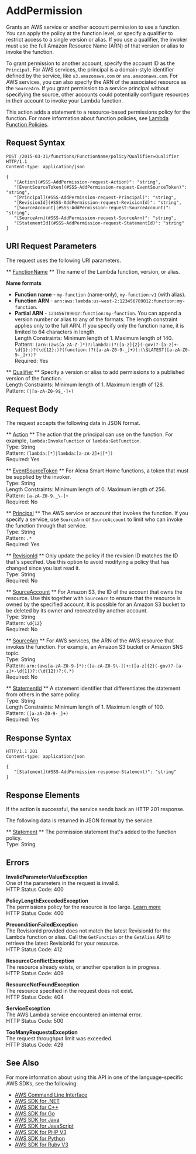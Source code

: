 # AddPermission<a name="API_AddPermission"></a>

Grants an AWS service or another account permission to use a function\. You can apply the policy at the function level, or specify a qualifier to restrict access to a single version or alias\. If you use a qualifier, the invoker must use the full Amazon Resource Name \(ARN\) of that version or alias to invoke the function\.

To grant permission to another account, specify the account ID as the `Principal`\. For AWS services, the principal is a domain\-style identifier defined by the service, like `s3.amazonaws.com` or `sns.amazonaws.com`\. For AWS services, you can also specify the ARN of the associated resource as the `SourceArn`\. If you grant permission to a service principal without specifying the source, other accounts could potentially configure resources in their account to invoke your Lambda function\.

This action adds a statement to a resource\-based permissions policy for the function\. For more information about function policies, see [Lambda Function Policies](https://docs.aws.amazon.com/lambda/latest/dg/access-control-resource-based.html)\. 

## Request Syntax<a name="API_AddPermission_RequestSyntax"></a>

```
POST /2015-03-31/functions/FunctionName/policy?Qualifier=Qualifier HTTP/1.1
Content-type: application/json

{
   "[Action](#SSS-AddPermission-request-Action)": "string",
   "[EventSourceToken](#SSS-AddPermission-request-EventSourceToken)": "string",
   "[Principal](#SSS-AddPermission-request-Principal)": "string",
   "[RevisionId](#SSS-AddPermission-request-RevisionId)": "string",
   "[SourceAccount](#SSS-AddPermission-request-SourceAccount)": "string",
   "[SourceArn](#SSS-AddPermission-request-SourceArn)": "string",
   "[StatementId](#SSS-AddPermission-request-StatementId)": "string"
}
```

## URI Request Parameters<a name="API_AddPermission_RequestParameters"></a>

The request uses the following URI parameters\.

 ** [FunctionName](#API_AddPermission_RequestSyntax) **   <a name="SSS-AddPermission-request-FunctionName"></a>
The name of the Lambda function, version, or alias\.  

**Name formats**
+  **Function name** \- `my-function` \(name\-only\), `my-function:v1` \(with alias\)\.
+  **Function ARN** \- `arn:aws:lambda:us-west-2:123456789012:function:my-function`\.
+  **Partial ARN** \- `123456789012:function:my-function`\.
You can append a version number or alias to any of the formats\. The length constraint applies only to the full ARN\. If you specify only the function name, it is limited to 64 characters in length\.  
Length Constraints: Minimum length of 1\. Maximum length of 140\.  
Pattern: `(arn:(aws[a-zA-Z-]*)?:lambda:)?([a-z]{2}(-gov)?-[a-z]+-\d{1}:)?(\d{12}:)?(function:)?([a-zA-Z0-9-_]+)(:(\$LATEST|[a-zA-Z0-9-_]+))?`   
Required: Yes

 ** [Qualifier](#API_AddPermission_RequestSyntax) **   <a name="SSS-AddPermission-request-Qualifier"></a>
Specify a version or alias to add permissions to a published version of the function\.  
Length Constraints: Minimum length of 1\. Maximum length of 128\.  
Pattern: `(|[a-zA-Z0-9$_-]+)` 

## Request Body<a name="API_AddPermission_RequestBody"></a>

The request accepts the following data in JSON format\.

 ** [Action](#API_AddPermission_RequestSyntax) **   <a name="SSS-AddPermission-request-Action"></a>
The action that the principal can use on the function\. For example, `lambda:InvokeFunction` or `lambda:GetFunction`\.  
Type: String  
Pattern: `(lambda:[*]|lambda:[a-zA-Z]+|[*])`   
Required: Yes

 ** [EventSourceToken](#API_AddPermission_RequestSyntax) **   <a name="SSS-AddPermission-request-EventSourceToken"></a>
For Alexa Smart Home functions, a token that must be supplied by the invoker\.  
Type: String  
Length Constraints: Minimum length of 0\. Maximum length of 256\.  
Pattern: `[a-zA-Z0-9._\-]+`   
Required: No

 ** [Principal](#API_AddPermission_RequestSyntax) **   <a name="SSS-AddPermission-request-Principal"></a>
The AWS service or account that invokes the function\. If you specify a service, use `SourceArn` or `SourceAccount` to limit who can invoke the function through that service\.  
Type: String  
Pattern: `.*`   
Required: Yes

 ** [RevisionId](#API_AddPermission_RequestSyntax) **   <a name="SSS-AddPermission-request-RevisionId"></a>
Only update the policy if the revision ID matches the ID that's specified\. Use this option to avoid modifying a policy that has changed since you last read it\.  
Type: String  
Required: No

 ** [SourceAccount](#API_AddPermission_RequestSyntax) **   <a name="SSS-AddPermission-request-SourceAccount"></a>
For Amazon S3, the ID of the account that owns the resource\. Use this together with `SourceArn` to ensure that the resource is owned by the specified account\. It is possible for an Amazon S3 bucket to be deleted by its owner and recreated by another account\.  
Type: String  
Pattern: `\d{12}`   
Required: No

 ** [SourceArn](#API_AddPermission_RequestSyntax) **   <a name="SSS-AddPermission-request-SourceArn"></a>
For AWS services, the ARN of the AWS resource that invokes the function\. For example, an Amazon S3 bucket or Amazon SNS topic\.  
Type: String  
Pattern: `arn:(aws[a-zA-Z0-9-]*):([a-zA-Z0-9\-])+:([a-z]{2}(-gov)?-[a-z]+-\d{1})?:(\d{12})?:(.*)`   
Required: No

 ** [StatementId](#API_AddPermission_RequestSyntax) **   <a name="SSS-AddPermission-request-StatementId"></a>
A statement identifier that differentiates the statement from others in the same policy\.  
Type: String  
Length Constraints: Minimum length of 1\. Maximum length of 100\.  
Pattern: `([a-zA-Z0-9-_]+)`   
Required: Yes

## Response Syntax<a name="API_AddPermission_ResponseSyntax"></a>

```
HTTP/1.1 201
Content-type: application/json

{
   "[Statement](#SSS-AddPermission-response-Statement)": "string"
}
```

## Response Elements<a name="API_AddPermission_ResponseElements"></a>

If the action is successful, the service sends back an HTTP 201 response\.

The following data is returned in JSON format by the service\.

 ** [Statement](#API_AddPermission_ResponseSyntax) **   <a name="SSS-AddPermission-response-Statement"></a>
The permission statement that's added to the function policy\.  
Type: String

## Errors<a name="API_AddPermission_Errors"></a>

 **InvalidParameterValueException**   
One of the parameters in the request is invalid\.  
HTTP Status Code: 400

 **PolicyLengthExceededException**   
The permissions policy for the resource is too large\. [Learn more](https://docs.aws.amazon.com/lambda/latest/dg/limits.html)   
HTTP Status Code: 400

 **PreconditionFailedException**   
The RevisionId provided does not match the latest RevisionId for the Lambda function or alias\. Call the `GetFunction` or the `GetAlias` API to retrieve the latest RevisionId for your resource\.  
HTTP Status Code: 412

 **ResourceConflictException**   
The resource already exists, or another operation is in progress\.  
HTTP Status Code: 409

 **ResourceNotFoundException**   
The resource specified in the request does not exist\.  
HTTP Status Code: 404

 **ServiceException**   
The AWS Lambda service encountered an internal error\.  
HTTP Status Code: 500

 **TooManyRequestsException**   
The request throughput limit was exceeded\.  
HTTP Status Code: 429

## See Also<a name="API_AddPermission_SeeAlso"></a>

For more information about using this API in one of the language\-specific AWS SDKs, see the following:
+  [AWS Command Line Interface](https://docs.aws.amazon.com/goto/aws-cli/lambda-2015-03-31/AddPermission) 
+  [AWS SDK for \.NET](https://docs.aws.amazon.com/goto/DotNetSDKV3/lambda-2015-03-31/AddPermission) 
+  [AWS SDK for C\+\+](https://docs.aws.amazon.com/goto/SdkForCpp/lambda-2015-03-31/AddPermission) 
+  [AWS SDK for Go](https://docs.aws.amazon.com/goto/SdkForGoV1/lambda-2015-03-31/AddPermission) 
+  [AWS SDK for Java](https://docs.aws.amazon.com/goto/SdkForJava/lambda-2015-03-31/AddPermission) 
+  [AWS SDK for JavaScript](https://docs.aws.amazon.com/goto/AWSJavaScriptSDK/lambda-2015-03-31/AddPermission) 
+  [AWS SDK for PHP V3](https://docs.aws.amazon.com/goto/SdkForPHPV3/lambda-2015-03-31/AddPermission) 
+  [AWS SDK for Python](https://docs.aws.amazon.com/goto/boto3/lambda-2015-03-31/AddPermission) 
+  [AWS SDK for Ruby V3](https://docs.aws.amazon.com/goto/SdkForRubyV3/lambda-2015-03-31/AddPermission) 